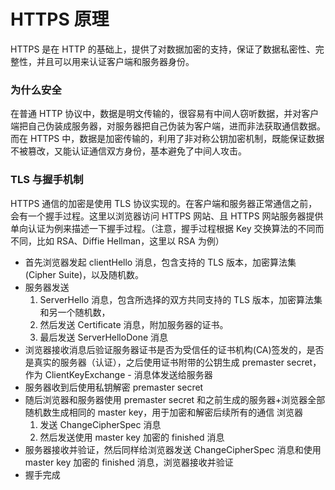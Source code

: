 # HTTPS 原理

HTTPS 是在 HTTP 的基础上，提供了对数据加密的支持，保证了数据私密性、完整性，并且可以用来认证客户端和服务器身份。

### 为什么安全

在普通 HTTP 协议中，数据是明文传输的，很容易有中间人窃听数据，并对客户端把自己伪装成服务器，对服务器把自己伪装为客户端，进而非法获取通信数据。而在 HTTPS 中，数据是加密传输的，利用了非对称公钥加密机制，既能保证数据不被篡改，又能认证通信双方身份，基本避免了中间人攻击。

### TLS 与握手机制

HTTPS 通信的加密是使用 TLS 协议实现的。在客户端和服务器正常通信之前，会有一个握手过程。这里以浏览器访问 HTTPS 网站、且 HTTPS 网站服务器提供单向认证为例来描述一下握手过程。（注意，握手过程根据 Key 交换算法的不同而不同，比如 RSA、Diffie Hellman，这里以 RSA 为例）

- 首先浏览器发起 clientHello 消息，包含支持的 TLS 版本，加密算法集(Cipher Suite)，以及随机数。
- 服务器发送
  1. ServerHello 消息，包含所选择的双方共同支持的 TLS 版本，加密算法集和另一个随机数，
  2. 然后发送 Certificate 消息，附加服务器的证书。
  3. 最后发送 ServerHelloDone 消息
- 浏览器接收消息后验证服务器证书是否为受信任的证书机构(CA)签发的，是否是真实的服务器（认证），之后使用证书附带的公钥生成 premaster secret， 作为 ClientKeyExchange - 消息体发送给服务器
- 服务器收到后使用私钥解密 premaster secret
- 随后浏览器和服务器使用 premaster secret 和之前生成的服务器+浏览器全部随机数生成相同的 master key，用于加密和解密后续所有的通信
  浏览器
  1. 发送 ChangeCipherSpec 消息
  2. 然后发送使用 master key 加密的 finished 消息
- 服务器接收并验证，然后同样给浏览器发送 ChangeCipherSpec 消息和使用 master key 加密的 finished 消息，浏览器接收并验证
- 握手完成
